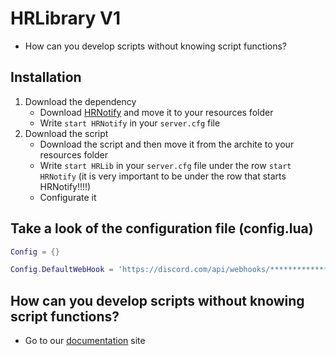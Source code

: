 # HRLibrary V1
- How can you develop scripts without knowing script functions?

## Installation
1. Download the dependency
    - Download [HRNotify](https://github.com/HRScripts/HRNotify) and move it to your resources folder
    - Write `start HRNotify` in your `server.cfg` file
2. Download the script
    - Download the script and then move it from the archite to your resources folder
    - Write `start HRLib` in your `server.cfg` file under the row `start HRNotify` (it is very important to be under the row that starts HRNotify!!!!)
    - Configurate it
 
## Take a look of the configuration file (config.lua)
```lua
Config = {}

Config.DefaultWebHook = 'https://discord.com/api/webhooks/********************' -- Default webhook URL for the `HRLib.DiscordMsg` function (not required)
```


## How can you develop scripts without knowing script functions?
- Go to our [documentation](https://hrscripts.gitbook.io/hrscripts-documentation) site
